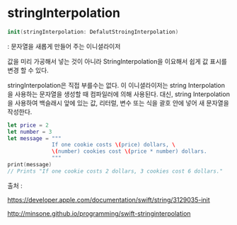 # stringInterpolation

```swift
init(stringInterpolation: DefalutStroingInterpolation)
```

: 문자열을 새롭게 만들어 주는 이니셜라이저

값을 미리 가공해서 넣는 것이 아니라 StringInterpolation을 이요해서 쉽게 값 표시를 변경 할 수 있다.

stringInterpolation은 직접 부를수는 없다. 이 이니셜라이저는 string Interpolation을 사용하는 문자열을 생성할 때 컴파일러에 의해 사용된다. 대신, string Interpolation을 사용하여 백슬래시 앞에 있는 값, 리터럴, 변수 또는 식을 괄호 안에 넣어 새 문자열을 작성한다.

```swift
let price = 2
let number = 3
let message = """
              If one cookie costs \(price) dollars, \
              \(number) cookies cost \(price * number) dollars.
              """
print(message)
// Prints "If one cookie costs 2 dollars, 3 cookies cost 6 dollars."
```



출처 : 

https://developer.apple.com/documentation/swift/string/3129035-init

http://minsone.github.io/programming/swift-stringinterpolation